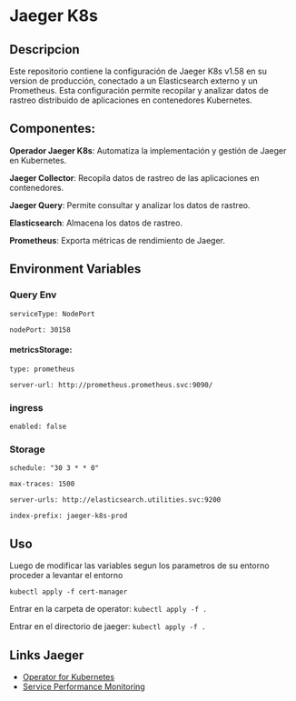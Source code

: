 
# Jaeger K8s

## Descripcion

Este repositorio contiene la configuración de Jaeger K8s v1.58 en su version de producción, conectado a un Elasticsearch externo y un Prometheus. Esta configuración permite recopilar y analizar datos de rastreo distribuido de aplicaciones en contenedores Kubernetes.

## Componentes:

**Operador Jaeger K8s**: Automatiza la implementación y gestión de Jaeger en Kubernetes.

**Jaeger Collector**: Recopila datos de rastreo de las aplicaciones en contenedores.

**Jaeger Query**: Permite consultar y analizar los datos de rastreo.

**Elasticsearch**: Almacena los datos de rastreo.

**Prometheus**: Exporta métricas de rendimiento de Jaeger.


## Environment Variables


### Query Env
`serviceType: NodePort` 

`nodePort: 30158`
#### metricsStorage:
`type: prometheus`

`server-url: http://prometheus.prometheus.svc:9090/ `

### ingress
`enabled: false`

### Storage
`schedule: "30 3 * * 0"`

`max-traces: 1500`

`server-urls: http://elasticsearch.utilities.svc:9200`

`index-prefix: jaeger-k8s-prod`
## Uso 

Luego de modificar las variables segun los parametros de su entorno proceder a levantar el entorno

`kubectl apply -f cert-manager`

Entrar en la carpeta de operator:
`kubectl apply -f .`

Entrar en el directorio de jaeger: `kubectl apply -f .`
## Links Jaeger

- [Operator for Kubernetes](https://www.jaegertracing.io/docs/1.58/operator/)
- [Service Performance Monitoring](https://www.jaegertracing.io/docs/1.58/spm/)
